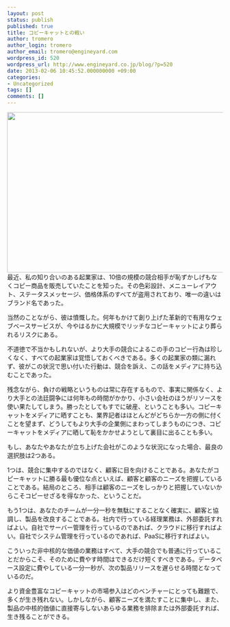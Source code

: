 ```yaml
---
layout: post
status: publish
published: true
title: コピーキャットとの戦い
author: tromero
author_login: tromero
author_email: tromero@engineyard.com
wordpress_id: 520
wordpress_url: http://www.engineyard.co.jp/blog/?p=520
date: 2013-02-06 10:45:52.000000000 +09:00
categories:
- Uncategorized
tags: []
comments: []
---
```

<a href="http://www.engineyard.co.jp/blog/wp-content/uploads/2013/02/2.png"><img src="http://www.engineyard.co.jp/blog/wp-content/uploads/2013/02/2.png" alt="" title="2" width="545" height="374" class="alignnone size-full wp-image-529" /></a>
最近、私の知り合いのある起業家は、10倍の規模の競合相手が恥ずかしげもなくコピー商品を販売していたことを知った。その色彩設計、メニューレイアウト、ステータスメッセージ、価格体系のすべてが盗用されており、唯一の違いはブランド名であった。

当然のことながら、彼は憤慨した。何年もかけて創り上げた革新的で有用なウェブベースサービスが、今やはるかに大規模でリッチなコピーキャットにより葬られるリスクにある。

不道徳で不当かもしれないが、より大手の競合によるこの手のコピー行為は珍しくなく、すべての起業家は覚悟しておくべきである。多くの起業家の類に漏れず、彼がこの状況で思い付いた行動は、競合を訴え、この話をメディアに持ち込むことであった。

残念ながら、負けの戦略というものは常に存在するもので、事実に関係なく、より大手との法廷闘争には何年もの時間がかかり、小さい会社のほうがリソースを使い果たしてしまう。勝ったとしてもすでに破産、ということも多い。コピーキャットをメディアに晒すことも、業界記者はほとんどがどちらか一方の側に付くことを望まず、どうしてもより大手の企業側にまわってしまうものにつき、コピーキャットをメディアに晒して恥をかかせようとして裏目に出ることも多い。

もし、あなたやあなたが立ち上げた会社がこのような状況になった場合、最良の選択肢は2つある。

1つは、競合に集中するのではなく、顧客に目を向けることである。あなたがコピーキャットに勝る最も優位な点といえば、顧客と顧客のニーズを把握していることである。結局のところ、相手は顧客のニーズをしっかりと把握していないからこそコピーせざるを得なかった、ということだ。

もう1つは、あなたのチームが一分一秒を無駄にすることなく確実に、顧客と協調し、製品を改良することである。社内で行っている経理業務は、外部委託すればよい。自社でサーバー管理を行っているのであれば、クラウドに移行すればよい。自社でシステム管理を行っているのであれば、PaaSに移行すればよい。

こういった非中核的な価値の業務はすべて、大手の競合でも普通に行っていることだからこそ、そのために費やす時間はできるだけ短くすべきである。データベース設定に費やしている一分一秒が、次の製品リリースを遅らせる時間となっているのだ。

より資金豊富なコピーキャットの市場参入はどのベンチャーにとっても難題で、多くが生き残れない。しかしながら、顧客ニーズを満たすことに集中し、また、製品の中核的価値に直接寄与しないあらゆる業務を排除または外部委託すれば、生き残ることができる。

